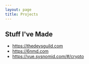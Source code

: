 ```yaml
---
layout: page
title: Projects
---
```


## Stuff I've Made

- https://thedevsguild.com
- https://6nmd.com
- https://vue.sysnomid.com/#/crypto
